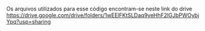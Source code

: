 Os arquivos utilizados para esse código encontram-se neste link do drive https://drive.google.com/drive/folders/1wEElFKtSLDaq9yeHhF2lGJbPWOybjYpq?usp=sharing
